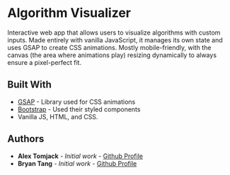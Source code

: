 # Algorithm Visualizer

Interactive web app that allows users to visualize algorithms with custom inputs. Made entirely with vanilla JavaScript, it manages its own state and uses GSAP to create CSS animations. Mostly mobile-friendly, with the canvas (the area where animations play) resizing dynamically to always ensure a pixel-perfect fit.

## Built With

* [GSAP](https://gsap.com/) - Library used for CSS animations
* [Bootstrap](https://getbootstrap.com/) - Used their styled components
* Vanilla JS, HTML, and CSS.

## Authors

* **Alex Tomjack** - *Initial work* - [Github Profile](https://github.com/chauler)
* **Bryan Tang** - *Initial work* - [Github Profile](https://github.com/Kaiyan-Da-Man)
